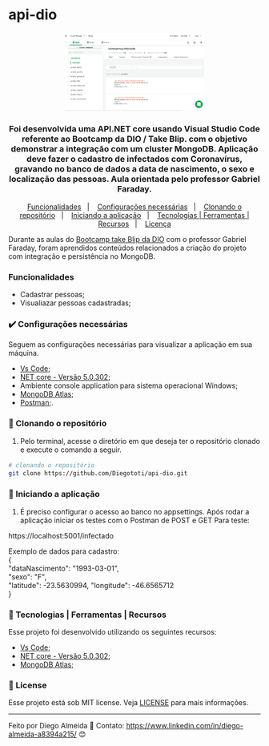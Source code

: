 # api-dio
<p align="center">
    <img src="assets/api-imagem.png" width="55%" height="55%" max-width:100% >
  </p>


<h3 align="center">
  Foi desenvolvida uma API.NET core usando Visual Studio Code referente ao Bootcamp da DIO / Take Blip. com o objetivo demonstrar a integração com um cluster MongoDB.  Aplicação deve fazer o cadastro de infectados com Coronavírus, gravando no banco de dados a data de nascimento, o sexo e localização das pessoas. Aula orientada pelo professor Gabriel Faraday.
</h3>


<p align="center">
  <a href="#funcionalidades">Funcionalidades</a>&nbsp;&nbsp;&nbsp;|&nbsp;&nbsp;&nbsp;
  <a href="#heavy_check_mark-configurações-necessárias">Configurações necessárias</a>&nbsp;&nbsp;&nbsp;|&nbsp;&nbsp;&nbsp;
  <a href="#arrow_down_small-clonando-o-repositório">Clonando o repositório</a>&nbsp;&nbsp;&nbsp;|&nbsp;&nbsp;&nbsp;
  <a href="#beginner-iniciando-a-aplicação">Iniciando a aplicação</a>&nbsp;&nbsp;&nbsp;|&nbsp;&nbsp;&nbsp;
  <a href="#wrench-tecnologias--ferramentas--recursos">Tecnologias | Ferramentas | Recursos</a>&nbsp;&nbsp;&nbsp;|&nbsp;&nbsp;&nbsp;
  <a href="#memo-license">Licença</a>
</p>

Durante as aulas do [Bootcamp take Blip da DIO](https://digitalinnovation.one/) com o professor Gabriel Faraday, foram aprendidos conteúdos relacionados a criação do projeto com integração e persistência no MongoDB.

### Funcionalidades

- Cadastrar pessoas;
- Visualiazar pessoas cadastradas;


### :heavy_check_mark: Configurações necessárias

Seguem as configurações necessárias para visualizar a aplicação em sua máquina.

-  [Vs Code](https://code.visualstudio.com/download);
-  [NET core - Versão 5.0.302](https://dotnet.microsoft.com/download);
-  Ambiente console application para sistema operacional Windows;
-  [MongoDB Atlas](https://www.mongodb.com/cloud/atlas/register);
-  [Postman](https://www.postman.com/downloads/);.

### :arrow_down_small: Clonando o repositório
1. Pelo terminal, acesse o diretório em que deseja ter o repositório clonado e execute o comando a seguir.
```bash
# clonando o repositório
git clone https://github.com/Diegototi/api-dio.git
```

### :beginner: Iniciando a aplicação
1. É preciso configurar o acesso ao banco no appsettings. Após rodar a aplicação iniciar os testes com o Postman de POST e GET
Para teste:

https://localhost:5001/infectado

Exemplo de dados para cadastro:
<br>{</br>
	"dataNascimento": "1993-03-01",<br>
	"sexo": "F",</br>
	"latitude": -23.5630994,
	"longitude": -46.6565712<br>
} </br>


### :wrench: Tecnologias | Ferramentas | Recursos

Esse projeto foi desenvolvido utilizando os seguintes recursos:

-  [Vs Code](https://code.visualstudio.com/download);
-  [NET core - Versão 5.0.302](https://dotnet.microsoft.com/download);
-  [MongoDB Atlas](https://www.mongodb.com/cloud/atlas/register);


### :memo: License
Esse projeto está sob MIT license. Veja [LICENSE](https://github.com/Diegototi/series-console-app/blob/main/LICENSE) para mais informações.

---

Feito por Diego Almeida :blue_heart: Contato: https://www.linkedin.com/in/diego-almeida-a8394a215/ :blush:
